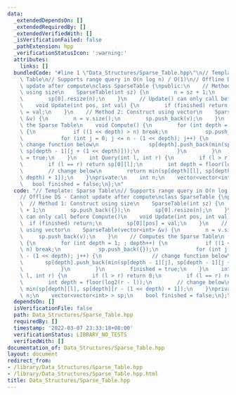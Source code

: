 ```yaml
---
data:
  _extendedDependsOn: []
  _extendedRequiredBy: []
  _extendedVerifiedWith: []
  _isVerificationFailed: false
  _pathExtension: hpp
  _verificationStatusIcon: ':warning:'
  attributes:
    links: []
  bundledCode: "#line 1 \"Data_Structures/Sparse_Table.hpp\"\n// Template: Sparse\
    \ Table\n// Supports range query in O(n log n) / O(1)\n// Offline DS - Cannot\
    \ update after compute\nclass SparseTable {\npublic:\n    // Method 1: Construct\
    \ using size\n    SparseTable(int sz) {\n        n = sz + 1;\n        sp.push_back({});\n\
    \        sp[0].resize(n);\n    }\n    // Update() can only call before Compute()\n\
    \    void Update(int pos, int val) {\n        if (finished) return;\n        sp[0][pos]\
    \ = val;\n    }\n    // Method 2: Construct using vector\n    SparseTable(vector<int>\
    \ &v) {\n        n = v.size();\n        sp.push_back(v);\n    }\n    // Computes\
    \ the Sparse Table\n    void Compute() {\n        for (int depth = 1; ; depth++)\
    \ {\n            if ((1 << depth) > n) break;\n            sp.push_back({});\n\
    \            for (int j = 0; j <= n - (1 << depth); j++) {\n                //\
    \ change function below\n                sp[depth].push_back(min(sp[depth - 1][j],\
    \ sp[depth - 1][j + (1 << depth)]));\n            }\n        }\n        finished\
    \ = true;\n    }\n    int Query(int l, int r) {\n        if (l > r) return 0;\n\
    \        if (l == r) return sp[0][l];\n        int depth = floor(log2(r - l));\n\
    \        // change below\n        return min(sp[depth][l], sp[depth][r - (1 <<\
    \ depth) + 1]);\n    }\nprivate:\n    int n;\n    vector<vector<int> > sp;\n \
    \   bool finished = false;\n};\n"
  code: "// Template: Sparse Table\n// Supports range query in O(n log n) / O(1)\n\
    // Offline DS - Cannot update after compute\nclass SparseTable {\npublic:\n  \
    \  // Method 1: Construct using size\n    SparseTable(int sz) {\n        n = sz\
    \ + 1;\n        sp.push_back({});\n        sp[0].resize(n);\n    }\n    // Update()\
    \ can only call before Compute()\n    void Update(int pos, int val) {\n      \
    \  if (finished) return;\n        sp[0][pos] = val;\n    }\n    // Method 2: Construct\
    \ using vector\n    SparseTable(vector<int> &v) {\n        n = v.size();\n   \
    \     sp.push_back(v);\n    }\n    // Computes the Sparse Table\n    void Compute()\
    \ {\n        for (int depth = 1; ; depth++) {\n            if ((1 << depth) >\
    \ n) break;\n            sp.push_back({});\n            for (int j = 0; j <= n\
    \ - (1 << depth); j++) {\n                // change function below\n         \
    \       sp[depth].push_back(min(sp[depth - 1][j], sp[depth - 1][j + (1 << depth)]));\n\
    \            }\n        }\n        finished = true;\n    }\n    int Query(int\
    \ l, int r) {\n        if (l > r) return 0;\n        if (l == r) return sp[0][l];\n\
    \        int depth = floor(log2(r - l));\n        // change below\n        return\
    \ min(sp[depth][l], sp[depth][r - (1 << depth) + 1]);\n    }\nprivate:\n    int\
    \ n;\n    vector<vector<int> > sp;\n    bool finished = false;\n};\n"
  dependsOn: []
  isVerificationFile: false
  path: Data_Structures/Sparse_Table.hpp
  requiredBy: []
  timestamp: '2022-03-07 23:33:18+08:00'
  verificationStatus: LIBRARY_NO_TESTS
  verifiedWith: []
documentation_of: Data_Structures/Sparse_Table.hpp
layout: document
redirect_from:
- /library/Data_Structures/Sparse_Table.hpp
- /library/Data_Structures/Sparse_Table.hpp.html
title: Data_Structures/Sparse_Table.hpp
---
```

